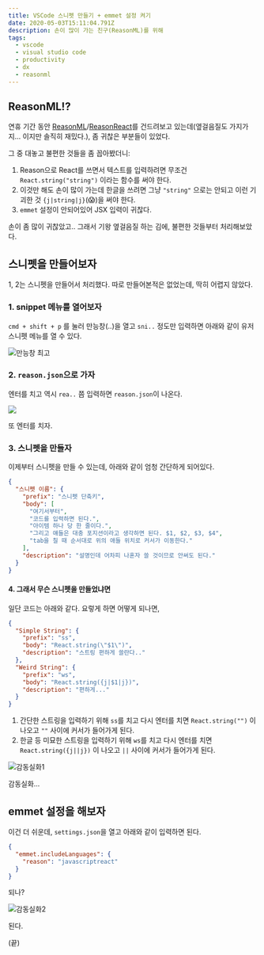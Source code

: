```yaml
---
title: VSCode 스니펫 만들기 + emmet 설정 켜기
date: 2020-05-03T15:11:04.791Z
description: 손이 많이 가는 친구(ReasonML)를 위해
tags:
  - vscode
  - visual studio code
  - productivity
  - dx
  - reasonml
---
```

## ReasonML!?

연휴 기간 동안 [ReasonML](https://reasonml.github.io/en/)/[ReasonReact](https://reasonml.github.io/reason-react/)를 건드려보고 있는데(옆걸음질도 가지가지... 이지만 솔직히 재밌다.), 좀 귀찮은 부분들이 있었다.

그 중 대놓고 불편한 것들을 좀 꼽아봤더니:

1. Reason으로 React를 쓰면서 텍스트를 입력하려면 무조건 `React.string("string")` 이라는 함수를 써야 한다.
2. 이것만 해도 손이 많이 가는데 한글을 쓰려면 그냥 `"string"` 으로는 안되고 이런 기괴한 것 `{j|string|j}`(😱)을 써야 한다.
3. `emmet` 설정이 안되어있어 JSX 입력이 귀찮다.

손이 좀 많이 귀찮았고.. 그래서 기왕 옆걸음질 하는 김에, 불편한 것들부터 처리해보았다.

## 스니펫을 만들어보자

1, 2는 스니펫을 만들어서 처리했다. 따로 만들어본적은 없었는데, 딱히 어렵지 않았다.

### 1. snippet 메뉴를 열어보자

`cmd + shift + p` 를 눌러 만능창(..)을 열고 `sni..` 정도만 입력하면 아래와 같이 유저 스니펫 메뉴를 열 수 있다.

![만능창 최고](/img/screen-shot-2020-05-04-at-12.42.00-am.png)

### 2. `reason.json`으로 가자

엔터를 치고 역시 `rea..` 쯤 입력하면 `reason.json`이 나온다.

![](/img/screen-shot-2020-05-04-at-12.43.42-am.png)

또 엔터를 치자.

### 3. 스니펫을 만들자

이제부터 스니펫을 만들 수 있는데, 아래와 같이 엄청 간단하게 되어있다. 

```json
{
  "스니펫 이름": {
    "prefix": "스니펫 단축키",
    "body": [
      "여기서부터",
      "코드를 입력하면 된다.",
      "아이템 하나 당 한 줄이다.",
      "그리고 얘들은 대충 포지션이라고 생각하면 된다. $1, $2, $3, $4",
      "tab을 칠 때 순서대로 위의 애들 위치로 커서가 이동한다."
    ],
    "description": "설명인데 어차피 나혼자 쓸 것이므로 안써도 된다."
  }
}
```

#### 4. 그래서 무슨 스니펫을 만들었냐면

일단 코드는 아래와 같다. 요렇게 하면 어떻게 되나면,

```json
{
  "Simple String": {
    "prefix": "ss",
    "body": "React.string(\"$1\")",
    "description": "스트링 편하게 쓸란다.."
  },
  "Weird String": {
    "prefix": "ws",
    "body": "React.string({j|$1|j})",
    "description": "편하게..."
  }
}
```

1. 간단한 스트링을 입력하기 위해 `ss`를 치고 다시 엔터를 치면 `React.string("")` 이 나오고 `""` 사이에 커서가 들어가게 된다.
2. 한글 등 미묘한 스트링을 입력하기 위해 `ws`를 치고 다시 엔터를 치면 `React.string({j||j})` 이 나오고 `||` 사이에 커서가 들어가게 된다.

![감동실화1](/img/snip.gif "감동실화1")

<span style="margin:0 auto;">감동실화...</span>

## emmet 설정을 해보자

이건 더 쉬운데, `settings.json`을 열고 아래와 같이 입력하면 된다.

```json
{
  "emmet.includeLanguages": {
    "reason": "javascriptreact"
  }
}
```

되나?

![감동실화2](/img/emmet.gif "감동실화2")

된다.

(끝)